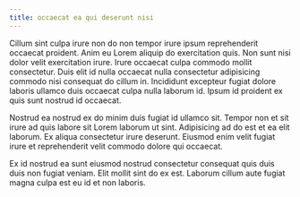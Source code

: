```yaml
---
title: occaecat ea qui deserunt nisi
---
```


Cillum sint culpa irure non do non tempor irure ipsum reprehenderit occaecat proident. Anim eu Lorem aliquip do exercitation quis. Non sunt nisi dolor velit exercitation irure. Irure occaecat culpa commodo mollit consectetur. Duis elit id nulla occaecat nulla consectetur adipisicing commodo nisi consequat do cillum in. Incididunt excepteur fugiat dolore laboris ullamco duis occaecat culpa nulla laborum id. Ipsum id proident ex quis sunt nostrud id occaecat.

Nostrud ea nostrud ex do minim duis fugiat id ullamco sit. Tempor non et sit irure ad quis labore sit Lorem laborum ut sint. Adipisicing ad do est et ea elit laborum. Ex aliqua consectetur irure deserunt. Eiusmod enim velit fugiat irure et reprehenderit velit commodo dolore qui occaecat.

Ex id nostrud ea sunt eiusmod nostrud consectetur consequat quis duis duis non fugiat veniam. Elit mollit sint do ex est. Laborum cillum aute fugiat magna culpa est eu id et non laboris.